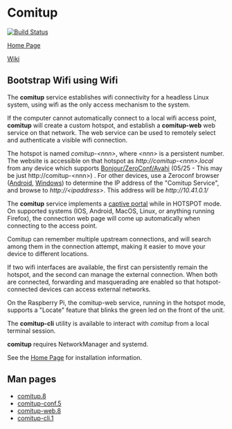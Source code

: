 




Comitup
======

[![Build Status](https://github.com/davesteele/comitup/actions/workflows/testnox.yml/badge.svg?branch=master)](https://github.com/davesteele/comitup/actions)

[Home Page](https://davesteele.github.io/comitup/)

[Wiki](https://github.com/davesteele/comitup/wiki)

Bootstrap Wifi using Wifi
-------------------------

The __comitup__ service establishes wifi connectivity for a headless Linux
system, using wifi as the only access mechanism to the system.

If the computer cannot automatically connect to a local wifi access point,
__comitup__ will create a custom hotspot, and establish a __comitup-web__
web service on that network. The web service can be used to remotely select
and authenticate a visible wifi connection. 

The hotspot is named _comitup-&lt;nnn&gt;_, where _&lt;nnn&gt;_ is a
persistent number. The website is accessible on that hotspot as
_ht&#8203;tp://comitup-&lt;nnn&gt;.local_
from any device which supports [Bonjour/ZeroConf/Avahi][zeroconf] (05/25 - This
may be just ht&#8203;tp://comitup-&lt;nnn&gt;) . For
other devices, use a Zeroconf browser ([Android][], [Windows][]) to
determine the IP address of the "Comitup Service", and browse to
_http&#58;//&lt;ipaddress&gt;_. This address will be _http&#58;//10.41.0.1/_

The __comitup__ service implements a [captive portal](https://en.wikipedia.org/wiki/Captive_portal) while in HOTSPOT mode. On supported systems (IOS,
Android, MacOS, Linux, or anything running Firefox), the connection web
page will come up automatically when connecting to the access point.

Comitup can remember multiple upstream connections, and will search among them
in the connection attempt, making it easier to move your device to different
locations.

If two wifi interfaces are available, the first can persistently remain
the hotspot, and the second can manage the external connection. When both
are connected, forwarding and masquerading are enabled so that
hotspot-connected devices can access external networks.

On the Raspberry Pi, the comitup-web service, running in the hotspot mode,
supports a "Locate" feature that blinks the green led on the front of the unit.

[zeroconf]: https://en.wikipedia.org/wiki/Zero-configuration_networking
[Android]: https://play.google.com/store/apps/details?id=com.melloware.zeroconf&hl=en
[Windows]: http://hobbyistsoftware.com/bonjourbrowser

The __comitup-cli__ utility is available to interact with _comitup_ from a
local terminal session.

__comitup__ requires NetworkManager and systemd.

See the [Home Page](https://davesteele.github.io/comitup/) for installation information.

Man pages
---------

* [comitup.8](https://davesteele.github.io/comitup/man/comitup.pdf)
* [comitup-conf.5](https://davesteele.github.io/comitup/man/comitup-conf.pdf)
* [comitup-web.8](https://davesteele.github.io/comitup/man/comitup-web.pdf)
* [comitup-cli.1](https://davesteele.github.io/comitup/man/comitup-cli.pdf)
